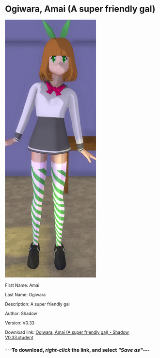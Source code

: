# Ogiwara, Amai (A super friendly gal)

<img src = "https://raw.githubusercontent.com/Arbiter1223/Daigaku-Gurashi-Custom-Students/master/Students/Files/Ogiwara%2C%20Amai%20(A%20super%20friendly%20gal).png">

First Name: Amai

Last Name: Ogiwara

Description: A super friendly gal

Author: Shadow

Version: V0.33

Download link: <a href="https://raw.githubusercontent.com/Arbiter1223/Daigaku-Gurashi-Custom-Students/master/Students/Files/Ogiwara%2C%20Amai%20(A%20super%20friendly%20gal)%20-%20Shadow%2C%20V0.33.student">Ogiwara, Amai (A super friendly gal) - Shadow, V0.33.student</a>

### ---**To download, _right-click_ the link, and select _"Save as"_**---
